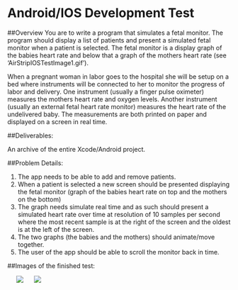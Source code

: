 Android/IOS Development Test
=========================

##Overview
You are to write a program that simulates a fetal monitor. The program should display a list of patients and present a simulated fetal monitor when a patient is selected. The fetal monitor is a display graph of the babies heart rate and below that a graph of the mothers heart rate (see ‘AirStripIOSTestImage1.gif’).

When a pregnant woman in labor goes to the hospital she will be setup on a bed where instruments will be connected to her to monitor the progress of labor and delivery. One instrument (usually a finger pulse oximeter) measures the mothers heart rate and oxygen levels. Another instrument (usually an external fetal heart rate monitor) measures the heart rate of the undelivered baby. The measurements are both printed on paper and displayed on a screen in real time.

##Deliverables:

An archive of the entire Xcode/Android project.

##Problem Details:
1. The app needs to be able to add and remove patients.
2. When a patient is selected a new screen should be presented displaying the fetal monitor (graph of the babies heart rate on top and the mothers on the bottom) 
3. The graph needs simulate real time and as such should present a simulated heart rate over time at resolution of 10 samples per second where the most recent sample is at the right of the screen and the oldest is at the left of the screen.
4. The two graphs (the babies and the mothers) should animate/move together.
5. The user of the app should be able to scroll the monitor back in time.


##Images of the finished test:

<img src="http://migueledgarcia.com/wordpress/wp-content/uploads/2014/07/Screenshot_2014-07-14-19-24-17.png" hspace="20">
<img src="http://migueledgarcia.com/wordpress/wp-content/uploads/2014/07/Screenshot_2014-07-14-19-25-12.png">
